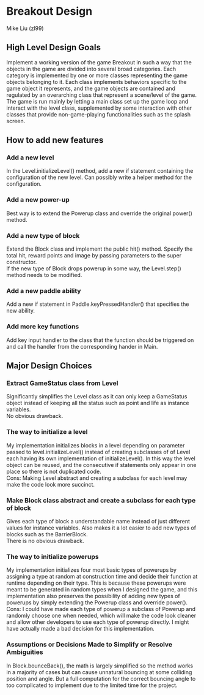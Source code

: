 # Breakout Design
Mike Liu (zl99)

## High Level Design Goals
Implement a working version of the game Breakout in such a way that the objects in the game are divided into several
broad categories. Each category is implemented by one or more classes representing the game objects belonging to it.
Each class implements behaviors specific to the game object it represents, and the game objects are contained and regulated
by an overarching class that represent a scene/level of the game. The game is run mainly by letting a main class set up
the game loop and interact with the level class, supplemented by some interaction with other classes that provide
non-game-playing functionalities such as the splash screen.

## How to add new features
### Add a new level
In the Level.initializeLevel() method, add a new if statement containing the configuration of the new level. Can possibly write
a helper method for the configuration.

### Add a new power-up
Best way is to extend the Powerup class and override the original power() method.

### Add a new type of block
Extend the Block class and implement the public hit() method. Specify the total hit, reward points and image by passing
parameters to the super constructor.  
If the new type of Block drops powerup in some way, the Level.step() method needs to be modified.

### Add a new paddle ability
Add a new if statement in Paddle.keyPressedHandler() that specifies the new ability.

### Add more key functions
Add key input handler to the class that the function should be triggered on and call the handler from the corresponding hander
in Main.

## Major Design Choices
### Extract GameStatus class from Level
Significantly simplifies the Level class as it can only keep a GameStatus object instead of keeping all the status such as
point and life as instance variables.  
No obvious drawback.

### The way to initialize a level
My implementation initializes blocks in a level depending on parameter passed to level.initializeLevel() instead of creating
subclasses of of Level each having its own implementation of initializeLevel(). In this way the level object can be reused,
and the consecutive if statements only appear in one place so there is not duplicated
code.  
Cons: Making Level abstract and creating a subclass for each level may make the code look more succinct.

### Make Block class abstract and create a subclass for each type of block
Gives each type of block a understandable name instead of just different values for instance variables. Also makes it a lot
easier to add new types of blocks such as the BarrierBlock.  
There is no obvious drawback.

### The way to initialize powerups
My implementation initializes four most basic types of powerups by assigning a type at random at construction time and decide
their function at runtime depending on their type. This is because these powerups were meant to be generated in random types
when I designed the game, and this implementation also preserves the possibility of adding new types of powerups by simply
extending the Powerup class and override power().  
Cons: I could have made each type of powerup a subclass of Powerup and randomly choose one when needed, which will make the code
look cleaner and allow other developers to use each type of powerup directly. I might have actually made a bad decision for
this implementation.

### Assumptions or Decisions Made to Simplify or Resolve Ambiguities
In Block.bounceBack(), the math is largely simplified so the method works in a majority of cases but can cause unnatural bouncing
at some colliding position and angle. But a full computation for the correct bouncing angle to too complicated to implement due
to the limited time for the project. 